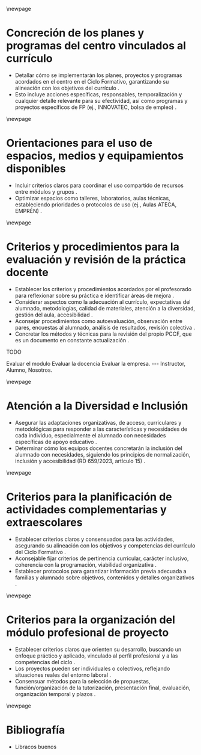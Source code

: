 \newpage

# Concreción de los planes y programas del centro vinculados al currículo

*   Detallar cómo se implementarán los planes, proyectos y programas acordados en el centro en el Ciclo Formativo, garantizando su alineación con los objetivos del currículo .
*   Esto incluye acciones específicas, responsables, temporalización y cualquier detalle relevante para su efectividad, así como programas y proyectos específicos de FP (ej., INNOVATEC, bolsa de empleo) .

\newpage


# Orientaciones para el uso de espacios, medios y equipamientos disponibles

*   Incluir criterios claros para coordinar el uso compartido de recursos entre módulos y grupos .
*   Optimizar espacios como talleres, laboratorios, aulas técnicas, estableciendo prioridades o protocolos de uso (ej., Aulas ATECA, EMPRÉN) .

\newpage


# Criterios y procedimientos para la evaluación y revisión de la práctica docente

*   Establecer los criterios y procedimientos acordados por el profesorado para reflexionar sobre su práctica e identificar áreas de mejora .
*   Considerar aspectos como la adecuación al currículo, expectativas del alumnado, metodologías, calidad de materiales, atención a la diversidad, gestión del aula, accesibilidad .
*   Aconsejar procedimientos como autoevaluación, observación entre pares, encuestas al alumnado, análisis de resultados, revisión colectiva .
*   Concretar los métodos y técnicas para la revisión del propio PCCF, que es un documento en constante actualización .

TODO

Evaluar el modulo
Evaluar la docencia
Evaluar la empresa. --- Instructor, Alumno, Nosotros.

\newpage


# Atención a la Diversidad e Inclusión

*  Asegurar las adaptaciones organizativas, de acceso, curriculares y metodológicas para responder a las características y necesidades de cada individuo, especialmente el alumnado con necesidades específicas de apoyo educativo .
*  Determinar cómo los equipos docentes concretarán la inclusión del alumnado con necesidades, siguiendo los principios de normalización, inclusión y accesibilidad (RD 659/2023, artículo 15) .


\newpage

# Criterios para la planificación de actividades complementarias y extraescolares

*   Establecer criterios claros y consensuados para las actividades, asegurando su alineación con los objetivos y competencias del currículo del Ciclo Formativo .
*   Aconsejable fijar criterios de pertinencia curricular, carácter inclusivo, coherencia con la programación, viabilidad organizativa .
*   Establecer protocolos para garantizar información previa adecuada a familias y alumnado sobre objetivos, contenidos y detalles organizativos .

\newpage


# Criterios para la organización del módulo profesional de proyecto

*   Establecer criterios claros que orienten su desarrollo, buscando un enfoque práctico y aplicado, vinculado al perfil profesional y a las competencias del ciclo .
*   Los proyectos pueden ser individuales o colectivos, reflejando situaciones reales del entorno laboral .
*   Consensuar métodos para la selección de propuestas, función/organización de la tutorización, presentación final, evaluación, organización temporal y plazos .

\newpage

# Bibliografía

* Libracos buenos
